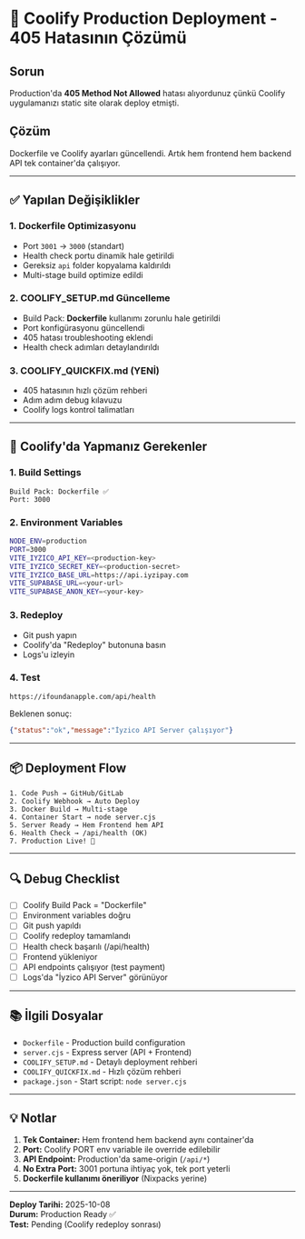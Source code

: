 # 🚀 Coolify Production Deployment - 405 Hatasının Çözümü

## Sorun
Production'da **405 Method Not Allowed** hatası alıyordunuz çünkü Coolify uygulamanızı static site olarak deploy etmişti.

## Çözüm
Dockerfile ve Coolify ayarları güncellendi. Artık hem frontend hem backend API tek container'da çalışıyor.

---

## ✅ Yapılan Değişiklikler

### 1. **Dockerfile Optimizasyonu**
- Port `3001` → `3000` (standart)
- Health check portu dinamik hale getirildi
- Gereksiz `api` folder kopyalama kaldırıldı
- Multi-stage build optimize edildi

### 2. **COOLIFY_SETUP.md Güncelleme**
- Build Pack: **Dockerfile** kullanımı zorunlu hale getirildi
- Port konfigürasyonu güncellendi
- 405 hatası troubleshooting eklendi
- Health check adımları detaylandırıldı

### 3. **COOLIFY_QUICKFIX.md** (YENİ)
- 405 hatasının hızlı çözüm rehberi
- Adım adım debug kılavuzu
- Coolify logs kontrol talimatları

---

## 🔧 Coolify'da Yapmanız Gerekenler

### 1. Build Settings
```
Build Pack: Dockerfile ✅
Port: 3000
```

### 2. Environment Variables
```bash
NODE_ENV=production
PORT=3000
VITE_IYZICO_API_KEY=<production-key>
VITE_IYZICO_SECRET_KEY=<production-secret>
VITE_IYZICO_BASE_URL=https://api.iyzipay.com
VITE_SUPABASE_URL=<your-url>
VITE_SUPABASE_ANON_KEY=<your-key>
```

### 3. Redeploy
- Git push yapın
- Coolify'da "Redeploy" butonuna basın
- Logs'u izleyin

### 4. Test
```
https://ifoundanapple.com/api/health
```
Beklenen sonuç:
```json
{"status":"ok","message":"İyzico API Server çalışıyor"}
```

---

## 📦 Deployment Flow

```
1. Code Push → GitHub/GitLab
2. Coolify Webhook → Auto Deploy
3. Docker Build → Multi-stage
4. Container Start → node server.cjs
5. Server Ready → Hem Frontend hem API
6. Health Check → /api/health (OK)
7. Production Live! 🎉
```

---

## 🔍 Debug Checklist

- [ ] Coolify Build Pack = "Dockerfile"
- [ ] Environment variables doğru
- [ ] Git push yapıldı
- [ ] Coolify redeploy tamamlandı
- [ ] Health check başarılı (/api/health)
- [ ] Frontend yükleniyor
- [ ] API endpoints çalışıyor (test payment)
- [ ] Logs'da "İyzico API Server" görünüyor

---

## 📚 İlgili Dosyalar

- `Dockerfile` - Production build configuration
- `server.cjs` - Express server (API + Frontend)
- `COOLIFY_SETUP.md` - Detaylı deployment rehberi
- `COOLIFY_QUICKFIX.md` - Hızlı çözüm rehberi
- `package.json` - Start script: `node server.cjs`

---

## 💡 Notlar

1. **Tek Container:** Hem frontend hem backend aynı container'da
2. **Port:** Coolify PORT env variable ile override edilebilir
3. **API Endpoint:** Production'da same-origin (`/api/*`)
4. **No Extra Port:** 3001 portuna ihtiyaç yok, tek port yeterli
5. **Dockerfile kullanımı öneriliyor** (Nixpacks yerine)

---

**Deploy Tarihi:** 2025-10-08  
**Durum:** Production Ready ✅  
**Test:** Pending (Coolify redeploy sonrası)
